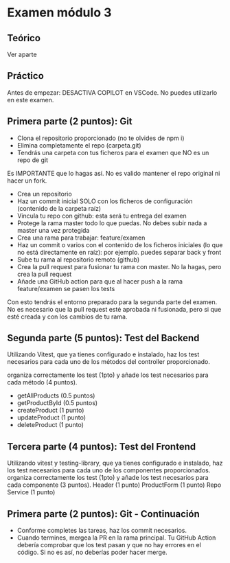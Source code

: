 # Examen módulo 3

## Teórico

Ver aparte

## Práctico

Antes de empezar: DESACTIVA COPILOT en VSCode. No puedes utilizarlo en este examen.

## Primera parte (2 puntos): Git

- Clona el repositorio proporcionado (no te olvides de npm i)
- Elimina completamente el repo (carpeta.git)
- Tendrás una carpeta con tus ficheros para el examen que NO es un repo de git

Es IMPORTANTE que lo hagas así. No es valido mantener el repo original ni hacer un fork.

- Crea un repositorio
- Haz un commit inicial SOLO con los ficheros de configuración (contenido de la carpeta raíz)
- Vincula tu repo con github: esta será tu entrega del examen
- Protege la rama master todo lo que puedas. No debes subir nada a master una vez protegida
- Crea una rama para trabajar: feature/examen
- Haz un commit o varios con el contenido de los ficheros iniciales (lo que no está directamente en raíz): por ejemplo. puedes separar back y front
- Sube tu rama al repositorio remoto (github)
- Crea la pull request para fusionar tu rama con master. No la hagas, pero crea la pull request
- Añade una GitHub action para que al hacer push a la rama feature/examen se pasen los tests

Con esto tendrás el entorno preparado para la segunda parte del examen. No es necesario que la pull request esté aprobada ni fusionada, pero si que esté creada y con los cambios de tu rama.

## Segunda parte (5 puntos): Test del Backend

Utilizando Vitest, que ya tienes configurado e instalado, haz los test necesarios para cada uno de los métodos del controller proporcionado.

organiza correctamente los test (1pto) y añade los test necesarios para cada método (4 puntos).

- getAllProducts (0.5 puntos)
- getProductById (0.5 puntos)
- createProduct (1 punto)
- updateProduct (1 punto)
- deleteProduct (1 punto)

## Tercera parte (4 puntos): Test del Frontend

Utilizando vitest y testing-library, que ya tienes configurado e instalado, haz los test necesarios para cada uno de los componentes proporcionados.
organiza correctamente los test (1pto) y añade los test necesarios para cada componente (3 puntos).
Header (1 punto)
ProductForm (1 punto)
Repo Service (1 punto)

## Primera parte (2 puntos): Git - Continuación

- Conforme completes las tareas, haz los commit necesarios.
- Cuando termines, mergea la PR en la rama principal. Tu GitHub Action debería comprobar que los test pasan y que no hay errores en el código. Si no es así, no deberías poder hacer merge.
